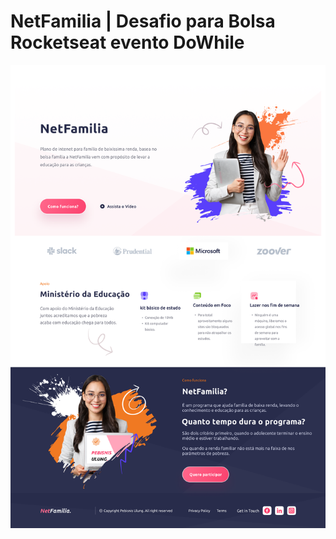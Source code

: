# NetFamilia | Desafio para Bolsa Rocketseat evento DoWhile

<img src="./public/img/NetFamilia.png"/>
